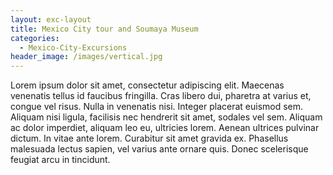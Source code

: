 ```yaml
---
layout: exc-layout
title: Mexico City tour and Soumaya Museum
categories:
  - Mexico-City-Excursions
header_image: /images/vertical.jpg
---
```

Lorem ipsum dolor sit amet, consectetur adipiscing elit. Maecenas venenatis tellus id faucibus fringilla. Cras libero dui, pharetra at varius et, congue vel risus. Nulla in venenatis nisi. Integer placerat euismod sem. Aliquam nisi ligula, facilisis nec hendrerit sit amet, sodales vel sem. Aliquam ac dolor imperdiet, aliquam leo eu, ultricies lorem. Aenean ultrices pulvinar dictum. In vitae ante lorem. Curabitur sit amet gravida ex. Phasellus malesuada lectus sapien, vel varius ante ornare quis. Donec scelerisque feugiat arcu in tincidunt.
